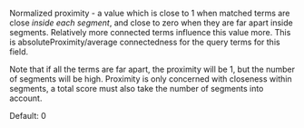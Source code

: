 Normalized proximity - a value which is close to 1 when matched terms are close *inside each segment*, and close to zero when they are far apart inside segments. Relatively more connected terms influence this value more. This is absoluteProximity/average connectedness for the query terms for this field.

Note that if all the terms are far apart, the proximity will be 1, but the number of segments will be high. Proximity is only concerned with closeness within segments, a total score must also take the number of segments into account.

Default: 0